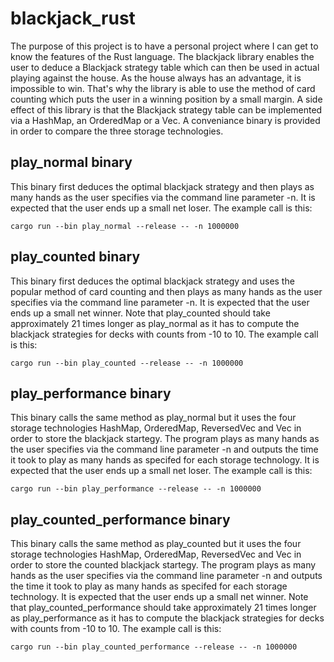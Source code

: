 # blackjack_rust
The purpose of this project is to have a personal project where I can get to know the features of the Rust language.
The blackjack library enables the user to deduce a Blackjack strategy table which can then be used in actual playing against the house.
As the house always has an advantage, it is impossible to win. That's why the library is able to use the method of card counting which puts the user in a winning position by a small margin.
A side effect of this library is that the Blackjack strategy table can be implemented via a HashMap, an OrderedMap or a Vec. A conveniance binary is provided in order to compare the three storage technologies.

## play_normal binary
This binary first deduces the optimal blackjack strategy and then plays as many hands as the user specifies via the command line parameter -n.
It is expected that the user ends up a small net loser.
The example call is this:
```
cargo run --bin play_normal --release -- -n 1000000
```

## play_counted binary
This binary first deduces the optimal blackjack strategy and uses the popular method of card counting and then plays as many hands as the user specifies via the command line parameter -n.
It is expected that the user ends up a small net winner.
Note that play_counted should take approximately 21 times longer as play_normal as it has to compute the blackjack strategies for decks with counts from -10 to 10.
The example call is this:
```
cargo run --bin play_counted --release -- -n 1000000
```


## play_performance binary
This binary calls the same method as play_normal but it uses the four storage technologies HashMap, OrderedMap, ReversedVec and Vec in order to store the blackjack startegy.
The program plays as many hands as the user specifies via the command line parameter -n and outputs the time it took to play as many hands as specifed for each storage technology.
It is expected that the user ends up a small net loser.
The example call is this:
```
cargo run --bin play_performance --release -- -n 1000000
```


## play_counted_performance binary
This binary calls the same method as play_counted but it uses the four storage technologies HashMap, OrderedMap, ReversedVec and Vec in order to store the counted blackjack startegy.
The program plays as many hands as the user specifies via the command line parameter -n and outputs the time it took to play as many hands as specifed for each storage technology.
It is expected that the user ends up a small net winner.
Note that play_counted_performance should take approximately 21 times longer as play_performance as it has to compute the blackjack strategies for decks with counts from -10 to 10.
The example call is this:
```
cargo run --bin play_counted_performance --release -- -n 1000000
```
